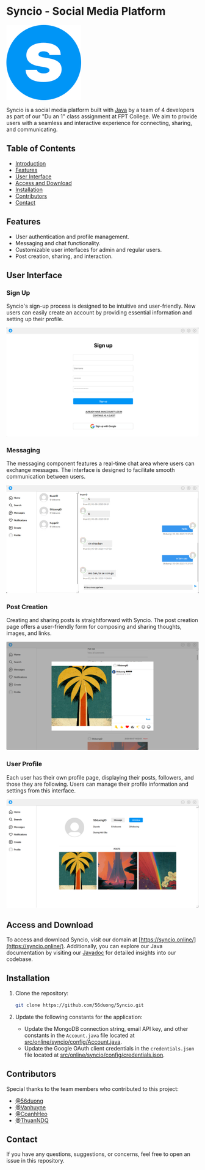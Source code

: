 # Syncio - Social Media Platform

![Syncio Logo](https://github.com/56duong/Syncio/blob/master/src/online/syncio/resources/images/other/logo_196px.png)

Syncio is a social media platform built with [Java](https://www.java.com/) by a team of 4 developers as part of our "Du an 1" class assignment at FPT College. We aim to provide users with a seamless and interactive experience for connecting, sharing, and communicating.

## Table of Contents

- [Introduction](#syncio-social-media-platform)
- [Features](#features)
- [User Interface](#user-interface)
- [Access and Download](#access-and-download)
- [Installation](#installation)
- [Contributors](#contributors)
- [Contact](#contact)

## Features

- User authentication and profile management.
- Messaging and chat functionality.
- Customizable user interfaces for admin and regular users.
- Post creation, sharing, and interaction.

## User Interface

### Sign Up

Syncio's sign-up process is designed to be intuitive and user-friendly. New users can easily create an account by providing essential information and setting up their profile.

![Sign Up](https://github.com/56duong/Syncio/blob/master/src/online/syncio/resources/images/other/signup.png)

### Messaging

The messaging component features a real-time chat area where users can exchange messages. The interface is designed to facilitate smooth communication between users.

![Messaging](https://github.com/56duong/Syncio/blob/master/src/online/syncio/resources/images/other/messages.jpg)

### Post Creation

Creating and sharing posts is straightforward with Syncio. The post creation page offers a user-friendly form for composing and sharing thoughts, images, and links.

![Post Creation](https://github.com/56duong/Syncio/blob/master/src/online/syncio/resources/images/other/createnewpost.png)

### User Profile

Each user has their own profile page, displaying their posts, followers, and those they are following. Users can manage their profile information and settings from this interface.

![User Profile](https://github.com/56duong/Syncio/blob/master/src/online/syncio/resources/images/other/profile.png)

## Access and Download

To access and download Syncio, visit our domain at [https://syncio.online/](https://syncio.online/). Additionally, you can explore our Java documentation by visiting our [Javadoc](https://syncio.online/javadoc/) for detailed insights into our codebase.

## Installation

1. Clone the repository:
   ```sh
   git clone https://github.com/56duong/Syncio.git

2. Update the following constants for the application:

    - Update the MongoDB connection string, email API key, and other constants in the `Account.java` file located at [src/online/syncio/config/Account.java](https://github.com/56duong/Syncio/blob/master/src/online/syncio/config/Account.java).
    - Update the Google OAuth client credentials in the `credentials.json` file located at [src/online/syncio/config/credentials.json](https://github.com/56duong/Syncio/blob/master/src/online/syncio/config/credentials.json).

## Contributors

Special thanks to the team members who contributed to this project:

- [@56duong](https://github.com/56duong)
- [@Vanhuyne](https://github.com/Vanhuyne)
- [@CoanhHeo](https://github.com/CoanhHeo)
- [@ThuanNDQ](https://github.com/ThuanNDQ)

## Contact
If you have any questions, suggestions, or concerns, feel free to open an issue in this repository.
